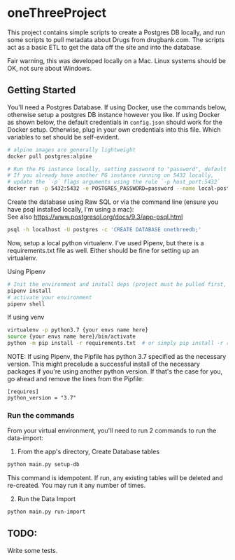 # oneThreeProject

This project contains simple scripts to create a Postgres DB locally, and run some scripts to 
pull metadata about Drugs from drugbank.com. The scripts act as a basic ETL to get the data off the site
and into the database. 

Fair warning, this was developed locally on a Mac. Linux systems should be OK, not sure about Windows. 

## Getting Started

You'll need a Postgres Database. If using Docker, use the commands below, otherwise setup a postgres DB instance however you like.
If using Docker as shown below, the default credentials in `config.json` should work for the Docker setup. Otherwise, 
plug in your own credentials into this file. Which variables to set should be self-evident. 

```bash
# alpine images are generally lightweight
docker pull postgres:alpine

# Run the PG instance locally, setting password to "password", default user is "postgres"
# If you already have another PG instance running on 5432 locally,  
# update the `-p` flags arguments using the rule `-p host_port:5432`
docker run -p 5432:5432 -e POSTGRES_PASSWORD=password --name local-postgres -d postgres:alpine
```

Create the database using Raw SQL or via the command line (ensure you have psql installed locally, I'm using a mac):  
See also https://www.postgresql.org/docs/9.3/app-psql.html
```bash
psql -h localhost -U postgres -c 'CREATE DATABASE onethreedb;'
```

Now, setup a local python virtualenv. I've used Pipenv, but there is a requirements.txt file as well. Either should be fine for setting up an virtualenv. 

Using Pipenv
```bash
# Init the environment and install deps (project must be pulled first, and you must be in the dir with the Pipfile)
pipenv install
# activate your environment
pipenv shell
```
If using venv
```bash
virtualenv -p python3.7 {your envs name here}
source {your envs name here}/bin/activate
python -m pip install -r requirements.txt  # or simply pip install -r requirements.txt
```
NOTE: If using Pipenv, the Pipfile has python 3.7 specified as the necessary version. This might precelude a successful install of the 
necessary packages if you're using another python version. If that's the case for you, go ahead and remove the lines from the Pipfile:
```
[requires]
python_version = "3.7"
```
### Run the commands
From your virtual environment, you'll need to run 2 commands to run the data-import:
1. From the app's directory, Create Database tables
```bash
python main.py setup-db
```
This command is idempotent. If run, any existing tables will be deleted and re-created. You may run it any number of times. 

2. Run the Data Import
```bash
python main.py run-import
```

## TODO:
Write some tests. 
